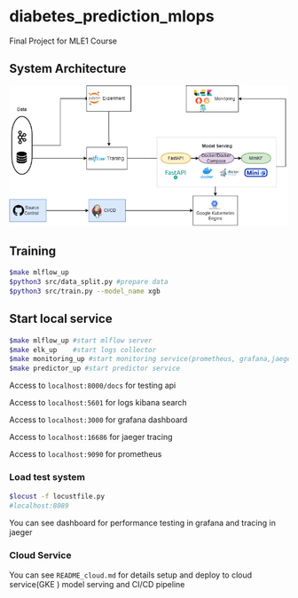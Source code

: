# diabetes_prediction_mlops

Final Project for MLE1 Course

## System Architecture
![](images/mle1_final1.png)

##   Training
```bash
$make mlflow_up
$python3 src/data_split.py #prepare data
$python3 src/train.py --model_name xgb
```

## Start local service
```bash
$make mlflow_up #start mlflow server
$make elk_up    #start logs collector
$make monitoring_up #start monitoring service(prometheus, grafana,jaeger)
$make predictor_up #start predictor service
```
Access to `localhost:8000/docs` for testing api

Access to `localhost:5601` for logs kibana search

Access to `localhost:3000` for grafana dashboard

Access to `localhost:16686` for jaeger tracing

Access to `localhost:9090` for prometheus
### Load test system
```bash
$locust -f locustfile.py
#localhost:8089
```
You can see dashboard for performance testing in grafana and tracing in jaeger
### Cloud Service
You can see `README_cloud.md` for details setup and deploy to cloud service(GKE )  model serving and CI/CD pipeline
